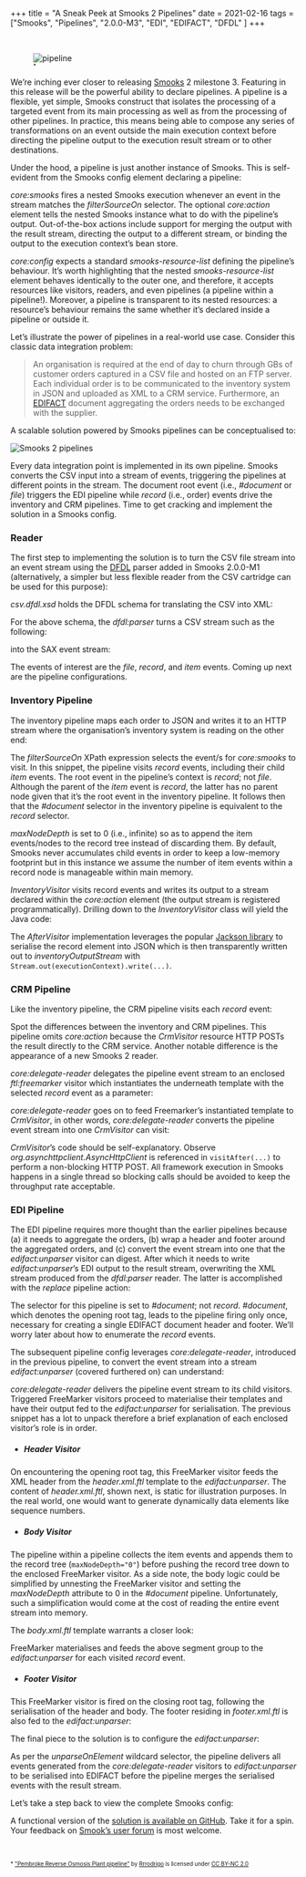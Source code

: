 +++
title = "A Sneak Peek at Smooks 2 Pipelines"
date = 2021-02-16
tags = ["Smooks", "Pipelines", "2.0.0-M3", "EDI", "EDIFACT", "DFDL" ]
+++

<br/>

<figure>
    <img src="/images/pipeline.jpg" alt="pipeline" style="max-width:90%"/>
    <figcaption><sub><sup>*</sup></sub></figcaption>
</figure>


We’re inching ever closer to releasing [Smooks](https://www.smooks.org/) 2 milestone 3. Featuring in this release will be the powerful ability to 
declare pipelines. A pipeline is a flexible, yet simple, Smooks construct that isolates the processing of a targeted event 
from its main processing as well as from the processing of other pipelines. In practice, this means being able to compose 
any series of transformations on an event outside the main execution context before directing the pipeline output to the 
execution result stream or to other destinations.

Under the hood, a pipeline is just another instance of Smooks. This is self-evident from the Smooks config element declaring 
a pipeline:

<script src="https://gist.github.com/claudemamo/a65e33b1ee62984cb507b77baea75100.js?file=smooks-config.1.xml"></script>

_core:smooks_ fires a nested Smooks execution whenever an event in the stream matches the _filterSourceOn_ selector. The optional 
_core:action_ element tells the nested Smooks instance what to do with the pipeline’s output. Out-of-the-box actions include 
support for merging the output with the result stream, directing the output to a different stream, or binding the output 
to the execution context’s bean store.

_core:config_ expects a standard _smooks-resource-list_ defining the pipeline’s behaviour. It’s worth highlighting that the 
nested _smooks-resource-list_ element behaves identically to the outer one, and therefore, it accepts resources like visitors, 
readers, and even pipelines (a pipeline within a pipeline!). Moreover, a pipeline is transparent to its nested resources: 
a resource’s behaviour remains the same whether it’s declared inside a pipeline or outside it.

Let’s illustrate the power of pipelines in a real-world use case. Consider this classic data integration problem:

>An organisation is required at the end of day to churn through GBs of customer orders captured in a CSV file and hosted 
on an FTP server. Each individual order is to be communicated to the inventory system in JSON and uploaded as XML to a CRM service. 
Furthermore, an [EDIFACT](https://unece.org/trade/uncefact/introducing-unedifact) document aggregating the orders needs to be exchanged with the supplier.

A scalable solution powered by Smooks pipelines can be conceptualised to:

<img src="/images/smooks-2-pipelines.png" alt="Smooks 2 pipelines"/>

Every data integration point is implemented in its own pipeline. Smooks converts the CSV input into a stream of events, 
triggering the pipelines at different points in the stream. The document root event (i.e., _#document_ or _file_) triggers the 
EDI pipeline while _record_ (i.e., order) events drive the inventory and CRM pipelines. Time to get cracking and implement 
the solution in a Smooks config.


### Reader

The first step to implementing the solution is to turn the CSV file stream into an event stream using the [DFDL](https://daffodil.apache.org/) parser added 
in Smooks 2.0.0-M1 (alternatively, a simpler but less flexible reader from the CSV cartridge can be used for this purpose):

<script src="https://gist.github.com/claudemamo/a65e33b1ee62984cb507b77baea75100.js?file=smooks-config.2.xml"></script>

_csv.dfdl.xsd_ holds the DFDL schema for translating the CSV into XML:

<script src="https://gist.github.com/claudemamo/a65e33b1ee62984cb507b77baea75100.js?file=csv.dfdl.xsd"></script>

For the above schema, the _dfdl:parser_ turns a CSV stream such as the following:

<script src="https://gist.github.com/claudemamo/a65e33b1ee62984cb507b77baea75100.js?file=input.csv"></script>

into the SAX event stream:

<script src="https://gist.github.com/claudemamo/a65e33b1ee62984cb507b77baea75100.js?file=event-stream.xml"></script>

The events of interest are the _file_, _record_, and _item_ events. Coming up next are the pipeline configurations.


### Inventory Pipeline

The inventory pipeline maps each order to JSON and writes it to an HTTP stream where the organisation’s inventory system 
is reading on the other end:

<script src="https://gist.github.com/claudemamo/a65e33b1ee62984cb507b77baea75100.js?file=smooks-config.3.xml"></script>

The _filterSourceOn_ XPath expression selects the event/s for _core:smooks_ to visit. In this snippet, the pipeline visits 
_record_ events, including their child _item_ events. The root event in the pipeline’s context is _record_; not _file_. 
Although the parent of the _item_ event is _record_, the latter has no parent node given that it’s the root event in the 
inventory pipeline. It follows then that the _#document_ selector in the inventory pipeline is equivalent to the _record_ 
selector.

_maxNodeDepth_ is set to 0 (i.e., infinite) so as to append the item events/nodes to the record tree instead of discarding 
them. By default, Smooks never accumulates child events in order to keep a low-memory footprint but in this instance we 
assume the number of item events within a record node is manageable within main memory.

_InventoryVisitor_ visits record events and writes its output to a stream declared within the _core:action_ element 
(the output stream is registered programmatically). Drilling down to the _InventoryVisitor_ class will yield the Java code:  

<script src="https://gist.github.com/claudemamo/a65e33b1ee62984cb507b77baea75100.js?file=InventoryVisitor.java"></script>

The _AfterVisitor_ implementation leverages the popular [Jackson library](https://github.com/FasterXML/jackson) to serialise the record element into JSON which 
is then transparently written out to _inventoryOutputStream_ with `Stream.out(executionContext).write(...)`.

### CRM Pipeline

Like the inventory pipeline, the CRM pipeline visits each _record_ event:

<script src="https://gist.github.com/claudemamo/a65e33b1ee62984cb507b77baea75100.js?file=smooks-config.4.xml"></script>

Spot the differences between the inventory and CRM pipelines. This pipeline omits _core:action_ because the _CrmVisitor_ resource 
HTTP POSTs the result directly to the CRM service. Another notable difference is the appearance of a new Smooks 2 reader. 

_core:delegate-reader_ delegates the pipeline event stream to an enclosed _ftl:freemarker_ visitor which instantiates the underneath 
template with the selected _record_ event as a parameter:

<script src="https://gist.github.com/claudemamo/a65e33b1ee62984cb507b77baea75100.js?file=purchaseOrder.xml.ftl"></script>

_core:delegate-reader_ goes on to feed Freemarker’s instantiated template to _CrmVisitor_, in other words, _core:delegate-reader_ converts 
the pipeline event stream into one _CrmVisitor_ can visit:

<script src="https://gist.github.com/claudemamo/a65e33b1ee62984cb507b77baea75100.js?file=CrmVisitor.java"></script>

_CrmVisitor_’s code should be self-explanatory. Observe _org.asynchttpclient.AsyncHttpClient_ is referenced in `visitAfter(...)` 
to perform a non-blocking HTTP POST. All framework execution in Smooks happens in a single thread so blocking calls should 
be avoided to keep the throughput rate acceptable.


### EDI Pipeline

The EDI pipeline requires more thought than the earlier pipelines because (a) it needs to aggregate the orders, (b) wrap 
a header and footer around the aggregated orders, and (c) convert the event stream into one that the _edifact:unparser_ visitor 
can digest. After which it needs to write _edifact:unparser_’s EDI output to the result stream, overwriting the XML stream 
produced from the _dfdl:parser_ reader. The latter is accomplished with the _replace_ pipeline action:

<script src="https://gist.github.com/claudemamo/a65e33b1ee62984cb507b77baea75100.js?file=smooks-config.5.xml"></script>

The selector for this pipeline is set to _#document_; not _record_. _#document_, which denotes the opening root tag, leads to the 
pipeline firing only once, necessary for creating a single EDIFACT document header and footer. We’ll worry later about how 
to enumerate the _record_ events.

The subsequent pipeline config leverages _core:delegate-reader_, introduced in the previous pipeline, to convert the event stream 
into a stream _edifact:unparser_ (covered furthered on) can understand:

<script src="https://gist.github.com/claudemamo/a65e33b1ee62984cb507b77baea75100.js?file=smooks-config.6.xml"></script>

_core:delegate-reader_ delivers the pipeline event stream to its child visitors. Triggered FreeMarker visitors proceed to materialise 
their templates and have their output fed to the _edifact:unparser_ for serialisation. The previous snippet has a lot to unpack 
therefore a brief explanation of each enclosed visitor’s role is in order.


* ##### Header Visitor

<script src="https://gist.github.com/claudemamo/a65e33b1ee62984cb507b77baea75100.js?file=smooks-config.7.xml"></script>

On encountering the opening root tag, this FreeMarker visitor feeds the XML header from the _header.xml.ftl_ template to the 
_edifact:unparser_. The content of _header.xml.ftl_, shown next, is static for illustration purposes. In the real world, one 
would want to generate dynamically data elements like sequence numbers.

<script src="https://gist.github.com/claudemamo/a65e33b1ee62984cb507b77baea75100.js?file=header.xml.ftl"></script>


* ##### Body Visitor

<script src="https://gist.github.com/claudemamo/a65e33b1ee62984cb507b77baea75100.js?file=smooks-config.8.xml"></script>

The pipeline within a pipeline collects the item events and appends them to the record tree (`maxNodeDepth="0"`) before 
pushing the record tree down to the enclosed FreeMarker visitor. As a side note, the body logic could be simplified by unnesting 
the FreeMarker visitor and setting the _maxNodeDepth_ attribute to 0 in the _#document_ pipeline. Unfortunately, such a 
simplification would come at the cost of reading the entire event stream into memory.

The _body.xml.ftl_ template warrants a closer look:

<script src="https://gist.github.com/claudemamo/a65e33b1ee62984cb507b77baea75100.js?file=body.xml.ftl"></script>

FreeMarker materialises and feeds the above segment group to the _edifact:unparser_ for each visited _record_ event.

* ##### Footer Visitor

<script src="https://gist.github.com/claudemamo/a65e33b1ee62984cb507b77baea75100.js?file=smooks-config.9.xml"></script>

This FreeMarker visitor is fired on the closing root tag, following the serialisation of the header and body. The footer 
residing in _footer.xml.ftl_ is also fed to the _edifact:unparser_:

<script src="https://gist.github.com/claudemamo/a65e33b1ee62984cb507b77baea75100.js?file=footer.xml.ftl"></script>


The final piece to the solution is to configure the _edifact:unparser_:

<script src="https://gist.github.com/claudemamo/a65e33b1ee62984cb507b77baea75100.js?file=smooks-config.10.xml"></script>

As per the _unparseOnElement_ wildcard selector, the pipeline delivers all events generated from the _core:delegate-reader_ visitors 
to _edifact:unparser_ to be serialised into EDIFACT before the pipeline merges the serialised events with the result stream.

Let’s take a step back to view the complete Smooks config:

<script src="https://gist.github.com/claudemamo/a65e33b1ee62984cb507b77baea75100.js?file=smooks-config.xml"></script>

A functional version of the [solution is available on GitHub](https://github.com/smooks/smooks-examples/tree/master/pipelines). Take it for a spin. Your feedback on [Smook’s user forum](https://groups.google.com/g/smooks-user) is most welcome.

<br/>

<sub><sup>* ["Pembroke Reverse Osmosis Plant pipeline"](https://www.flickr.com/photos/54758495@N00/11431784985) by [Rrrodrigo](https://www.flickr.com/photos/54758495@N00) is licensed under [CC BY-NC 2.0](https://creativecommons.org/licenses/by-nc/2.0/?ref=ccsearch&atype=rich)</sup></sub>